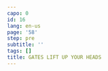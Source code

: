 ```yaml
---
capo: 0
id: 16
lang: en-us
page: '58'
step: pre
subtitle: ''
tags: []
title: GATES LIFT UP YOUR HEADS
---
```

